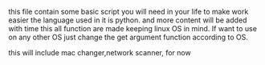 this file contain some basic script you  will need in your life to make work easier 
the language used in it is python. and more content will be added with time
this all function are made keeping linux OS in mind. If want to use on any other OS just change the get argument function according to OS.

this will include mac changer,network scanner, for now 


